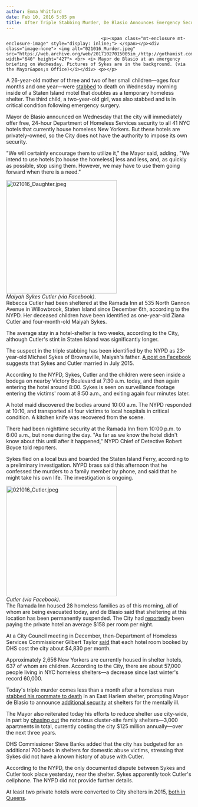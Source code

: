 ```yaml
---
author: Emma Whitford
date: Feb 10, 2016 5:05 pm
title: After Triple Stabbing Murder, De Blasio Announces Emergency Security For Hotel Shelters
---
```


	
										<p><span class="mt-enclosure mt-enclosure-image" style="display: inline;"> </span></p><div class="image-none"> <img alt="021016_Murder.jpeg" src="https://web.archive.org/web/20171027015005im_/http://gothamist.com/attachments/nyc_ewhitford/021016_Murder.jpeg" width="640" height="427"> <br> <i> Mayor de Blasio at an emergency briefing on Wednesday. Pictures of Sykes are in the background. (via the Mayor&apos;s Office)</i></div> <p></p>

<p>A 26-year-old mother of three and two of her small children&#x2014;ages four months and one year&#x2014;were <a href="https://web.archive.org/web/20171027015005/http://gothamist.com/2016/02/10/hotel_stabbing_ramada_homeless.php">stabbed</a> to death on Wednesday morning inside of a Staten Island motel that doubles as a temporary homeless shelter. The third child, a two-year-old girl, was also stabbed and is in critical condition following emergency surgery.</p>

<p>Mayor de Blasio announced on Wednesday that the city will immediately offer free, 24-hour Department of Homeless Services security to all 41 NYC hotels that currently house homeless New Yorkers. But these hotels are privately-owned, so the City does not have the authority to impose its own security.</p>

<p>&quot;We will certainly encourage them to utilize it,&quot; the Mayor said, adding, &quot;We intend to use hotels [to house the homeless] less and less, and, as quickly as possible, stop using them. However, we may have to use them going forward when there is a need.&quot;  </p>

<p><span class="mt-enclosure mt-enclosure-image" style="display: inline;"> </span></p><div class="image-left"> <img alt="021016_Daughter.jpeg" src="https://web.archive.org/web/20171027015005im_/http://gothamist.com/attachments/nyc_ewhitford/021016_Daughter.jpeg" width="300" height="308"> <br> <i style=" width:300px; ;display:block"> Maiyah Sykes Cutler (via Facebook). </i></div> Rebecca Cutler had been sheltered at the Ramada Inn at 535 North Gannon Avenue in Willowbrook, Staten Island since December 6th, according to the NYPD. Her deceased children have been identified as one-year-old Ziana Cutler and four-month-old Maiyah Sykes. <p></p>

<p>The average stay in a hotel-shelter is two weeks, according to the City, although Cutler&apos;s stint in Staten Island was significantly longer. </p>

<p>The suspect in the triple stabbing has been identified by the NYPD as 23-year-old Michael Sykes of Brownsville, Maiyah&apos;s father. <a href="https://web.archive.org/web/20171027015005/https://www.facebook.com/100001809386418/posts/871750616228576/">A post on Facebook</a> suggests that Sykes and Cutler married in July 2015. </p>

<p>According to the NYPD, Sykes, Cutler and the children were seen inside a bodega on nearby Victory Boulevard at 7:30 a.m. today, and then again entering the hotel around 8:00. Sykes is seen on surveillance footage entering the victims&apos; room at 8:50 a.m., and exiting again four minutes later. </p>

<p>A hotel maid discovered the bodies around 10:00 a.m. The NYPD responded at 10:10, and transported all four victims to local hospitals in critical condition. A kitchen knife was recovered from the scene. </p>

<p>There had been nighttime security at the Ramada Inn from 10:00 p.m. to 6:00 a.m., but none during the day. &quot;As far as we know the hotel didn&apos;t know about this until after it happened,&quot; NYPD Chief of Detective Robert Boyce told reporters. </p>

<p>Sykes fled on a local bus and boarded the Staten Island Ferry, according to a preliminary investigation. NYPD brass said this afternoon that he confessed the murders to a family member by phone, and said that he might take his own life. The investigation is ongoing. </p>

<p><span class="mt-enclosure mt-enclosure-image" style="display: inline;"> </span></p><div class="image-right"> <img alt="021016_Cutler.jpeg" src="https://web.archive.org/web/20171027015005im_/http://gothamist.com/attachments/nyc_ewhitford/021016_Cutler.jpeg" width="300" height="300"> <br> <i style=" width:300px; ;display:block"> Cutler (via Facebook). </i></div> The Ramada Inn housed 28 homeless families as of this morning, all of whom are being evacuated today, and de Blasio said that sheltering at this location has been permanently suspended. The City had <a href="https://web.archive.org/web/20171027015005/http://www.silive.com/news/index.ssf/2016/01/stream_staten_island_homeless_hotels.html">reportedly</a> been paying the private hotel an average $158 per room per night. <p></p>

<p>At a City Council meeting in December, then-Department of Homeless Services Commissioner Gilbert Taylor <a href="https://web.archive.org/web/20171027015005/http://gothamist.com/2015/12/10/homeless_hotels_nyc.php">said</a> that each hotel room booked by DHS cost the city about $4,830 per month. </p>

<p>Approximately 2,656 New Yorkers are currently housed in shelter hotels, 637 of whom are children. According to the City, there are about 57,000 people living in NYC homeless shelters&#x2014;a decrease since last winter&apos;s record 60,000.</p>

<p>Today&apos;s triple murder comes less than a month after a homeless man<a href="https://web.archive.org/web/20171027015005/http://gothamist.com/2016/01/29/homeless_man_fatally_stabs_roommate.php"> stabbed his roommate to death</a> in an East Harlem shelter, prompting Mayor de Blasio to announce <a href="https://web.archive.org/web/20171027015005/http://www.cbsnews.com/news/security-increased-after-fatal-stabbing-at-new-york-homeless-shelter/">additional security</a> at shelters for the mentally ill. </p>

<p>The Mayor also reiterated today his efforts to reduce shelter use city-wide, in part by <a href="https://web.archive.org/web/20171027015005/http://gothamist.com/2016/01/04/homeless_cluster_site.php">phasing out</a> the notorious cluster-site family shelters&#x2014;3,000 apartments in total, currently costing the city $125 million annually&#x2014;over the next three years. </p>

<p>DHS Commissioner Steve Banks added that the city has budgeted for an additional 700 beds in shelters for domestic abuse victims, stressing that Sykes did not have a known history of abuse with Cutler. </p>

<p>According to the NYPD, the only documented dispute between Sykes and Cutler took place yesterday, near the shelter. Sykes apparently took Cutler&apos;s cellphone. The NYPD did not provide further details. </p>

<p>At least two private hotels were converted to City shelters in 2015, <a href="https://web.archive.org/web/20171027015005/http://gothamist.com/2015/10/08/lic_homeless_shelter.php">both in Queens</a>. </p>					
										
									
				